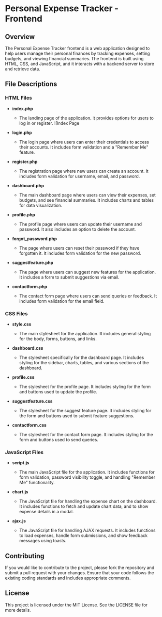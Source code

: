 # Personal Expense Tracker - Frontend

## Overview

The Personal Expense Tracker frontend is a web application designed to help users manage their personal finances by tracking expenses, setting budgets, and viewing financial summaries. The frontend is built using HTML, CSS, and JavaScript, and it interacts with a backend server to store and retrieve data.

## File Descriptions

### HTML Files

- **index.php**
  - The landing page of the application. It provides options for users to log in or register.
  ![Index Page

- **login.php**
  - The login page where users can enter their credentials to access their accounts. It includes form validation and a "Remember Me" feature.

- **register.php**
  - The registration page where new users can create an account. It includes form validation for username, email, and password.


- **dashboard.php**
  - The main dashboard page where users can view their expenses, set budgets, and see financial summaries. It includes charts and tables for data visualization.
 

- **profile.php**
  - The profile page where users can update their username and password. It also includes an option to delete the account.


- **forgot_password.php**
  - The page where users can reset their password if they have forgotten it. It includes form validation for the new password.


- **suggestfeature.php**
  - The page where users can suggest new features for the application. It includes a form to submit suggestions via email.


- **contactform.php**
  - The contact form page where users can send queries or feedback. It includes form validation for the email field.
  

### CSS Files

- **style.css**
  - The main stylesheet for the application. It includes general styling for the body, forms, buttons, and links.

- **dashboard.css**
  - The stylesheet specifically for the dashboard page. It includes styling for the sidebar, charts, tables, and various sections of the dashboard.

- **profile.css**
  - The stylesheet for the profile page. It includes styling for the form and buttons used to update the profile.

- **suggestfeature.css**
  - The stylesheet for the suggest feature page. It includes styling for the form and buttons used to submit feature suggestions.

- **contactform.css**
  - The stylesheet for the contact form page. It includes styling for the form and buttons used to send queries.

### JavaScript Files

- **script.js**
  - The main JavaScript file for the application. It includes functions for form validation, password visibility toggle, and handling "Remember Me" functionality.

- **chart.js**
  - The JavaScript file for handling the expense chart on the dashboard. It includes functions to fetch and update chart data, and to show expense details in a modal.

- **ajax.js**
  - The JavaScript file for handling AJAX requests. It includes functions to load expenses, handle form submissions, and show feedback messages using toasts.

## Contributing

If you would like to contribute to the project, please fork the repository and submit a pull request with your changes. Ensure that your code follows the existing coding standards and includes appropriate comments.

## License

This project is licensed under the MIT License. See the LICENSE file for more details.